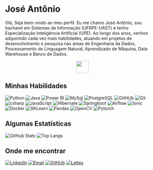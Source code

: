 # José Antônio 

Olá, Seja bem-vindo ao meu perfil. Eu me chamo José Antônio, sou bacharel em Sistemas de Informação (UFRPE-UAST) e tenho Especialização Inteligência Artificial (UPE). Ao longo dos anos, venhos adquirindo cada vez mais habilidades, atuando em projetos de desenvolvimento e pesquisa nas áreas de Engenharia da Dados, Processamento de Linguagem Natural, Aprendizado de Máquina, Data Warehouse e Banco de Dados.

<p align="center">
    <img src="https://img.shields.io/badge/-000?logo=startrek" width=40>
</p>

## Minhas Habilidades
![Python](https://img.shields.io/badge/Python-000?style=for-the-badge&logo=python)
![Java](https://img.shields.io/badge/Java-000?style=for-the-badge&logo=mocha)
![Power BI](https://img.shields.io/badge/Power_BI-000?style=for-the-badge&logo=Power%20BI&logoColor=F2C811)
![MySql](https://img.shields.io/badge/MySQL-000?style=for-the-badge&logo=mysql)
![PostgreSQL](https://img.shields.io/badge/Postgresql-000?style=for-the-badge&logo=postgresql)
![GitHUb](https://img.shields.io/badge/GitHub-100000?style=for-the-badge&logo=github&logoColor=white)
![Git](https://img.shields.io/badge/Git-000?style=for-the-badge&logo=git&logoColor=E34F26)
![csharp](https://img.shields.io/badge/c_sharp-000?style=for-the-badge&logo=csharp)
![JavaScript](https://img.shields.io/badge/TypeScript-000?style=for-the-badge&logo=typescript)
![Hibernate](https://img.shields.io/badge/Hibernate-000?style=for-the-badge&logo=hibernate)
![Springboot](https://img.shields.io/badge/Spring_Boot-000?style=for-the-badge&logo=spring-boot)
![Airflow](https://img.shields.io/badge/Airflow-000?style=for-the-badge&logo=apache-airflow)
![Ionic](https://img.shields.io/badge/Ionic_(Angular)-000?style=for-the-badge&logo=ionic)
![Docker](https://img.shields.io/badge/Docker-000?style=for-the-badge&logo=docker)
![SKLearn](https://img.shields.io/badge/SKLearn-000?style=for-the-badge&logo=scikitlearn)
![Pandas](https://img.shields.io/badge/Pandas-000?style=for-the-badge&logo=pandas)
![OpenCV](https://img.shields.io/badge/OpenCV-000?style=for-the-badge&logo=opencv)
![Pytorch](https://img.shields.io/badge/Pytorch-000?style=for-the-badge&logo=pytorch)

## Algumas Estatísticas
![GitHub Stats](https://github-readme-stats.vercel.app/api?username=josedossantos10&theme=transparent&bg_color=000&border_color=30A3DC&show_icons=true&icon_color=30A3DC&title_color=30a3dc&text_color=FFF)
![Top Langs](https://github-readme-stats-git-masterrstaa-rickstaa.vercel.app/api/top-langs/?username=josedossantos10&bg_color=000&border_color=30A3DC&title_color=30a3dc&text_color=FFF)

## Onde me encontrar
[![LinkedIn](https://img.shields.io/badge/LinkedIn-000?style=for-the-badge&logo=linkedin&logoColor=0E76A8)](https://www.linkedin.com/in/japsantos)
[![Email](https://img.shields.io/badge/Email-000?style=for-the-badge&logo=microsoft-outlook&logoColor=blue)](mailto:josedossantos@outlook.com)
[![GitHUb](https://img.shields.io/badge/GitHub-100000?style=for-the-badge&logo=github&logoColor=blue)](https://github.com/JosedosSantos10)
[![Lattes](https://img.shields.io/badge/Lattes-100000?style=for-the-badge&logo=internet-archive&logoColor=blue)](https://lattes.cnpq.br/6708636452559673)